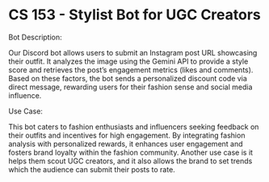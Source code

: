 # CS 153 - Stylist Bot for UGC Creators

Bot Description:

Our Discord bot allows users to submit an Instagram post URL showcasing their outfit. It analyzes the image using the Gemini API to provide a style score and retrieves the post’s engagement metrics (likes and comments). Based on these factors, the bot sends a personalized discount code via direct message, rewarding users for their fashion sense and social media influence.

Use Case:

This bot caters to fashion enthusiasts and influencers seeking feedback on their outfits and incentives for high engagement. By integrating fashion analysis with personalized rewards, it enhances user engagement and fosters brand loyalty within the fashion community. Another use case is it helps them scout UGC creators, and it also allows the brand to set trends which the audience can submit their posts to rate. 
